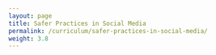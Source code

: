 ```yaml
---
layout: page
title: Safer Practices in Social Media
permalink: /curriculum/safer-practices-in-social-media/
weight: 3.8
---
```

